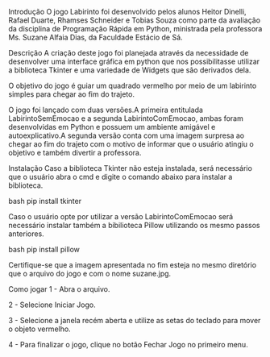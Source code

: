 Introdução
O jogo Labirinto foi desenvolvido pelos alunos Heitor Dinelli, Rafael Duarte, Rhamses Schneider e Tobias Souza como parte da avaliação da disciplina de Programação Rápida em Python, ministrada pela professora Ms. Suzane Alfaia Dias, da Faculdade Estácio de Sá.

Descrição
A criação deste jogo foi planejada através da necessidade de desenvolver uma interface gráfica em python que nos possibilitasse utilizar a biblioteca Tkinter e uma variedade de Widgets que são derivados dela.

O objetivo do jogo é guiar um quadrado vermelho por meio de um labirinto simples para chegar ao fim do trajeto.

O jogo foi lançado com duas versões.A primeira entitulada LabirintoSemEmocao e a segunda LabirintoComEmocao, ambas foram desenvolvidas em Python e possuem um ambiente amigável e autoexplicativo.A segunda versão conta com uma imagem surpresa ao chegar ao fim do trajeto com o motivo de informar que o usuário atingiu o objetivo e também divertir a professora.

Instalação
Caso a biblioteca Tkinter não esteja instalada, será necessário que o usuário abra o cmd e digite o comando abaixo para instalar a biblioteca.

bash pip install tkinter

Caso o usuário opte por utilizar a versão LabirintoComEmocao será necessário instalar também a bibilioteca Pillow utilizando os mesmo passos anteriores.

bash pip install pillow

Certifique-se que a imagem apresentada no fim esteja no mesmo diretório que o arquivo do jogo e com o nome suzane.jpg.

Como jogar
1 - Abra o arquivo.

2 - Selecione Iniciar Jogo.

3 - Selecione a janela recém aberta e utilize as setas do teclado para mover o objeto vermelho.

4 - Para finalizar o jogo, clique no botão Fechar Jogo no primeiro menu.
